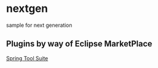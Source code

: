 # nextgen
sample for next generation


## Plugins by way of Eclipse MarketPlace
[Spring Tool Suite](https://qiita.com/Siro/items/4efea6e9ce6bf2961b36)